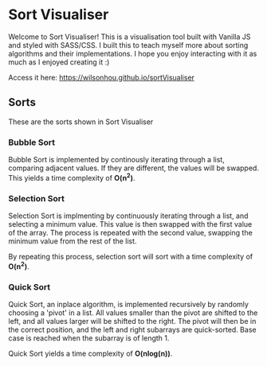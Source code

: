 # Sort Visualiser

Welcome to Sort Visualiser! This is a visualisation tool built with Vanilla JS and styled with SASS/CSS. I built this to teach myself more about sorting algorithms and their implementations. I hope you enjoy interacting with it as much as I enjoyed creating it :)

Access it here: https://wilsonhou.github.io/sortVisualiser

## Sorts

These are the sorts shown in Sort Visualiser

### Bubble Sort

Bubble Sort is implemented by continously iterating through a list, comparing adjacent values. If they are different, the values will be swapped. This yields a time complexity of **O(n<sup>2</sup>)**.
  
### Selection Sort

Selection Sort is implmenting by continuously iterating through a list, and selecting a minimum value. This value is then swapped with the first value of the array. The process is repeated with the second value, swapping the minimum value from the rest of the list.

By repeating this process, selection sort will sort with a time complexity of **O(n<sup>2</sup>)**.
  
### Quick Sort

Quick Sort, an inplace algorithm, is implemented recursively by randomly choosing a 'pivot' in a list. All values smaller than the pivot are shifted to the left, and all values larger will be shifted to the right. The pivot will then be in the correct position, and the left and right subarrays are quick-sorted. Base case is reached when the subarray is of length 1.

Quick Sort yields a time complexity of **O(nlog(n))**.
